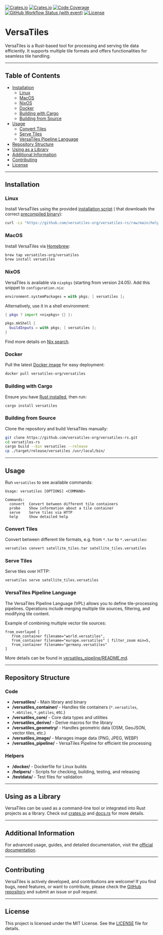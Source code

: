 [![Crates.io](https://img.shields.io/crates/v/versatiles?label=crates.io)](https://crates.io/crates/versatiles)
[![Crates.io](https://img.shields.io/crates/d/versatiles?label=downloads)](https://crates.io/crates/versatiles)
[![Code Coverage](https://codecov.io/gh/versatiles-org/versatiles-rs/branch/main/graph/badge.svg?token=IDHAI13M0K)](https://codecov.io/gh/versatiles-org/versatiles-rs)
[![GitHub Workflow Status (with event)](https://img.shields.io/github/actions/workflow/status/versatiles-org/versatiles-rs/ci.yml)](https://github.com/versatiles-org/versatiles-rs/actions/workflows/ci.yml)
[![License](https://img.shields.io/badge/license-MIT-green)](LICENSE)

# VersaTiles

VersaTiles is a Rust-based tool for processing and serving tile data efficiently. It supports multiple tile formats and offers functionalities for seamless tile handling.

---

## Table of Contents

- [Installation](#installation)
  - [Linux](#linux)
  - [MacOS](#macos)
  - [NixOS](#nixos)
  - [Docker](#docker)
  - [Building with Cargo](#building-with-cargo)
  - [Building from Source](#building-from-source)
- [Usage](#usage)
  - [Convert Tiles](#convert-tiles)
  - [Serve Tiles](#serve-tiles)
  - [VersaTiles Pipeline Language](#versatiles-pipeline-language)
- [Repository Structure](#repository-structure)
- [Using as a Library](#using-as-a-library)
- [Additional Information](#additional-information)
- [Contributing](#contributing)
- [License](#license)

---

## Installation

### Linux

Install VersaTiles using the provided [installation script](https://github.com/versatiles-org/versatiles-rs/blob/main/helpers/install-unix.sh) ( that downloads the correct [precompiled binary](https://github.com/versatiles-org/versatiles-rs/releases/latest/)):

```sh
curl -Ls "https://github.com/versatiles-org/versatiles-rs/raw/main/helpers/install-unix.sh" | bash
```

### MacOS

Install VersaTiles via [Homebrew](https://docs.versatiles.org/guides/install_versatiles#homebrew-for-macos):

```sh
brew tap versatiles-org/versatiles
brew install versatiles
```

### NixOS

VersaTiles is available via `nixpkgs` (starting from version 24.05). Add this snippet to `configuration.nix`:

```nix
environment.systemPackages = with pkgs; [ versatiles ];
```

Alternatively, use it in a shell environment:

```nix
{ pkgs ? import <nixpkgs> {} }:

pkgs.mkShell {
  buildInputs = with pkgs; [ versatiles ];
}
```

Find more details on [Nix search](https://search.nixos.org/packages?show=versatiles).

### Docker

Pull the latest [Docker image](https://github.com/versatiles-org/versatiles-docker) for easy deployment:

```sh
docker pull versatiles-org/versatiles
```

### Building with Cargo

Ensure you have [Rust installed](https://doc.rust-lang.org/cargo/getting-started/installation.html), then run:

```sh
cargo install versatiles
```

### Building from Source

Clone the repository and build VersaTiles manually:

```sh
git clone https://github.com/versatiles-org/versatiles-rs.git
cd versatiles-rs
cargo build --bin versatiles --release
cp ./target/release/versatiles /usr/local/bin/
```

---

## Usage

Run `versatiles` to see available commands:

```
Usage: versatiles [OPTIONS] <COMMAND>

Commands:
  convert  Convert between different tile containers
  probe    Show information about a tile container
  serve    Serve tiles via HTTP
  help     Show detailed help
```

### Convert Tiles

Convert between different tile formats, e.g. from `*.tar` to `*.versatiles`:

```sh
versatiles convert satellite_tiles.tar satellite_tiles.versatiles
```

### Serve Tiles

Serve tiles over HTTP:

```sh
versatiles serve satellite_tiles.versatiles
```

### VersaTiles Pipeline Language

The VersaTiles Pipeline Language (VPL) allows you to define tile-processing pipelines. Operations include merging multiple tile sources, filtering, and modifying tile content.

Example of combining multiple vector tile sources:

```text
from_overlayed [
   from_container filename="world.versatiles",
   from_container filename="europe.versatiles" | filter_zoom min=5,
   from_container filename="germany.versatiles"
]
```

More details can be found in [versatiles_pipeline/README.md](https://github.com/versatiles-org/versatiles-rs/blob/main/versatiles_pipeline/README.md).

---

## Repository Structure

### Code

- **/versatiles/** - Main library and binary
- **/versatiles_container/** - Handles tile containers (`*.versatiles`, `*.mbtiles`, `*.pmtiles`, etc.)
- **/versatiles_core/** - Core data types and utilities
- **/versatiles_derive/** - Derive macros for the library
- **/versatiles_geometry/** - Handles geometric data (OSM, GeoJSON, vector tiles, etc.)
- **/versatiles_image/** - Manages image data (PNG, JPEG, WEBP)
- **/versatiles_pipeline/** - VersaTiles Pipeline for efficient tile processing

### Helpers

- **/docker/** - Dockerfile for Linux builds
- **/helpers/** - Scripts for checking, building, testing, and releasing
- **/testdata/** - Test files for validation

---

## Using as a Library

VersaTiles can be used as a command-line tool or integrated into Rust projects as a library. Check out [crates.io](https://crates.io/crates/versatiles) and [docs.rs](https://docs.rs/versatiles/latest/versatiles/) for more details.

---

## Additional Information

For advanced usage, guides, and detailed documentation, visit the [official documentation](https://docs.versatiles.org/).

---

## Contributing

VersaTiles is actively developed, and contributions are welcome! If you find bugs, need features, or want to contribute, please check the [GitHub repository](https://github.com/versatiles-org/versatiles-rs) and submit an issue or pull request.

---

## License

This project is licensed under the MIT License. See the [LICENSE](LICENSE) file for details.
